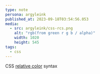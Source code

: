 ```yaml
---
type: note
persona: argyleink
published_at: 2023-09-18T03:54:56.053
media:
  - src: argyleink/css-rcs.png
    alt: "rgb(from green r g b / alpha)"
    width: 1020
    height: 545
tags: 
  - css
---
```


CSS [relative color](https://web.dev/state-of-css-2022/#relative-color-syntax) syntax